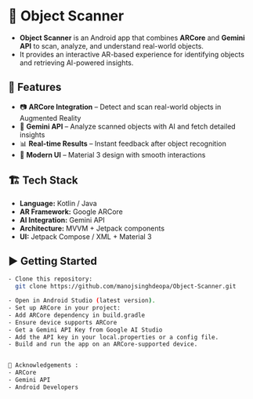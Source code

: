 # 📱 Object Scanner

- **Object Scanner** is an Android app that combines **ARCore** and **Gemini API** to scan, analyze, and understand real-world objects.  
- It provides an interactive AR-based experience for identifying objects and retrieving AI-powered insights.


## 🚀 Features

- 📷 **ARCore Integration** – Detect and scan real-world objects in Augmented Reality  
- 🤖 **Gemini API** – Analyze scanned objects with AI and fetch detailed insights  
- 📊 **Real-time Results** – Instant feedback after object recognition  
- 🎨 **Modern UI** – Material 3 design with smooth interactions   


## 🏗 Tech Stack

- **Language:** Kotlin / Java  
- **AR Framework:** Google ARCore  
- **AI Integration:** Gemini API  
- **Architecture:** MVVM + Jetpack components  
- **UI:** Jetpack Compose / XML + Material 3  


## ▶️ Getting Started

 ```bash
- Clone this repository:
   git clone https://github.com/manojsinghdeopa/Object-Scanner.git

- Open in Android Studio (latest version).
- Set up ARCore in your project:
- Add ARCore dependency in build.gradle
- Ensure device supports ARCore
- Get a Gemini API Key from Google AI Studio
- Add the API key in your local.properties or a config file.
- Build and run the app on an ARCore-supported device.


🙌 Acknowledgements : 
- ARCore
- Gemini API
- Android Developers
